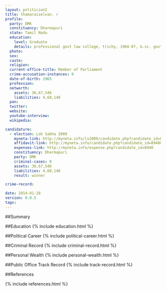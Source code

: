 ```yaml
---
layout: politician2
title: thamaraiselvan. r
profile: 
  party: DMK
  constituency: Dharmapuri
  state: Tamil Nadu
  education: 
    level: Graduate
    details: professional govt law college, trichy, 1984-87, b.sc. govt. arts college, dharmapuri, university of madras, 1980-83
  photo: 
  sex: 
  caste: 
  religion: 
  current-office-title: Member of Parliament
  crime-accusation-instances: 0
  date-of-birth: 1965
  profession: 
  networth: 
    assets: 38,67,546
    liabilities: 4,60,146
  pan: 
  twitter: 
  website: 
  youtube-interview: 
  wikipedia: 

candidature: 
  - election: Lok Sabha 2009
    myneta-link: http://myneta.info/ls2009/candidate.php?candidate_id=8940
    affidavit-link: http://myneta.info/candidate.php?candidate_id=8940&scan=original
    expenses-link: http://myneta.info/expense.php?candidate_id=8940
    constituency: Dharmapuri 
    party: DMK
    criminal-cases: 0
    assets: 38,67,546
    liabilities: 4,60,146
    result: winner 

crime-record: 

date: 2014-01-28
version: 0.0.5
tags: 
---
```

##Summary


##Education
{% include education.html %}


##Political Career
{% include political-career.html %}


##Criminal Record
{% include criminal-record.html %}


##Personal Wealth
{% include personal-wealth.html %}


##Public Office Track Record
{% include track-record.html %}


##References


{% include references.html %}